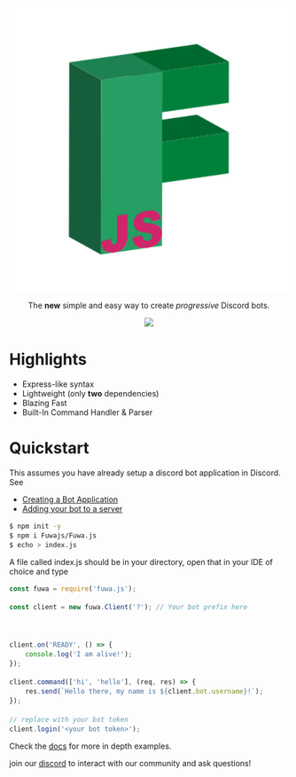 <div align="center">
    <img src="https://github.com/Fuwajs/Fuwa.js/raw/main/misc/Logo.svg" width="512" height="512">
    <p>The <b>new</b> simple and easy way to create <em>progressive</em> Discord bots.</p>
    <p>
        <a href="https://discord.gg/FGn4T9eUp5">
            <img src="https://img.shields.io/discord/788135963528134656?color=7289da&logo=discord&logoColor=white"/>
        </a>
    </p>
</div>

# Highlights
- Express-like syntax
- Lightweight (only **two** dependencies)
- Blazing Fast
- Built-In Command Handler & Parser


# Quickstart
This assumes you have already setup a discord bot application in Discord. See
- [Creating a Bot Application](https://discordjs.guide/preparations/setting-up-a-bot-application.html)
- [Adding your bot to a server](https://discordjs.guide/preparations/adding-your-bot-to-servers.html#bot-invite-links)

```bash
$ npm init -y
$ npm i Fuwajs/Fuwa.js
$ echo > index.js
```
A file called index.js should be in your directory, open that in your IDE of choice and type
```js
const fuwa = require('fuwa.js');

const client = new fuwa.Client('?'); // Your bot prefix here



client.on('READY', () => {
    console.log('I am alive!');
});

client.command(['hi', 'hello'], (req, res) => { 
    res.send(`Hello there, my name is ${client.bot.username}!`); 
});

// replace with your bot token
client.login('<your bot token>');

```
Check the [docs](https://Fuwajs.github.io/index.html) for more in depth examples.

join our [discord](https://discord.gg/FGn4T9eUp5) to interact with our community and ask questions!
